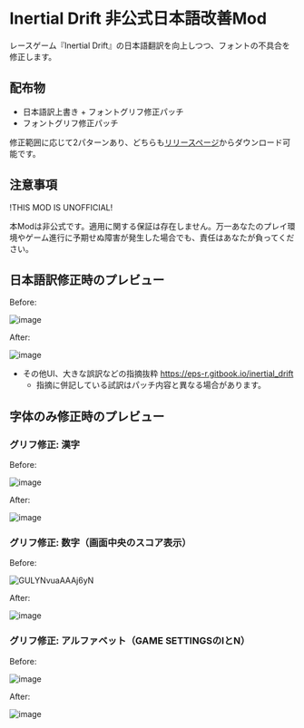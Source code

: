 # Inertial Drift 非公式日本語改善Mod

レースゲーム『Inertial Drift』の日本語翻訳を向上しつつ、フォントの不具合を修正します。

## 配布物

- 日本語訳上書き + フォントグリフ修正パッチ
- フォントグリフ修正パッチ

修正範囲に応じて2パターンあり、どちらも[リリースページ](https://github.com/epser/inertial_drift_improve_japanese/releases/)からダウンロード可能です。

## 注意事項

!THIS MOD IS UNOFFICIAL!

本Modは非公式です。適用に関する保証は存在しません。万一あなたのプレイ環境やゲーム進行に予期せぬ障害が発生した場合でも、責任はあなたが負ってください。

## 日本語訳修正時のプレビュー

Before:

![image](https://github.com/user-attachments/assets/f23173d1-187e-4184-bedd-8a4d395066d4)

After:

![image](https://github.com/user-attachments/assets/d173c7b0-0d62-454e-957c-2c8fc137fc43)

- その他UI、大きな誤訳などの指摘抜粋 https://eps-r.gitbook.io/inertial_drift
  - 指摘に併記している試訳はパッチ内容と異なる場合があります。

## 字体のみ修正時のプレビュー

### グリフ修正: 漢字

Before:

![image](https://github.com/user-attachments/assets/8ff4489a-fe97-497c-b5d3-bcc25645bc58)

After:

![image](https://github.com/user-attachments/assets/11e74e61-c463-43b4-9f45-d1ac4916b805)

### グリフ修正: 数字（画面中央のスコア表示）

Before:

![GULYNvuaAAAj6yN](https://github.com/user-attachments/assets/dd14931c-412b-4ff0-9c80-f3e592c70111)

After:

![image](https://github.com/user-attachments/assets/68b56919-0af5-43d8-9bee-00482a525dde)

### グリフ修正: アルファベット（GAME SETTINGSのIとN）

Before:

![image](https://github.com/user-attachments/assets/07377c89-7333-4ce5-997a-241f64ffc226)

After:

![image](https://github.com/user-attachments/assets/7276726a-b2d0-4847-8734-57940e23534f)
